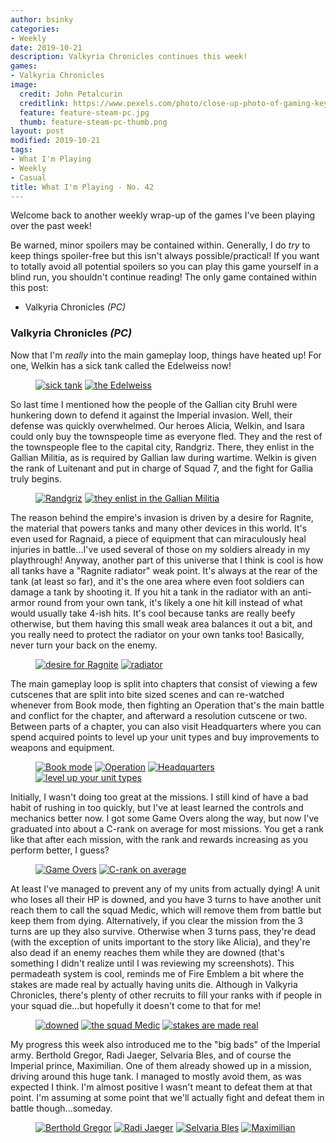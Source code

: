 ```yaml
---
author: bsinky
categories:
- Weekly
date: 2019-10-21
description: Valkyria Chronicles continues this week!
games:
- Valkyria Chronicles
image:
  credit: John Petalcurin
  creditlink: https://www.pexels.com/photo/close-up-photo-of-gaming-keyboard-2115257/
  feature: feature-steam-pc.jpg
  thumb: feature-steam-pc-thumb.png
layout: post
modified: 2019-10-21
tags:
- What I'm Playing
- Weekly
- Casual
title: What I'm Playing - No. 42
---
```


Welcome back to another weekly wrap-up of the games I've been playing over the
past week!

Be warned, minor spoilers may be contained within. Generally, I do *try* to keep
things spoiler-free but this isn't always possible/practical! If you want to
totally avoid all potential spoilers so you can play this game yourself in a
blind run, you shouldn't continue reading! The only game contained within this
post:

 - Valkyria Chronicles *(PC)*

<!--more-->

### Valkyria Chronicles *(PC)*

Now that I'm *really* into the main gameplay loop, things have heated up! For
one, Welkin has a sick tank called the Edelweiss now!

<figure class="half">
    <a href="https://i.imgur.com/Emlboks.jpg"><img src="https://i.imgur.com/Emlboksm.jpg" alt="sick tank"/></a>
    <a href="https://i.imgur.com/lSNK4Vq.jpg"><img src="https://i.imgur.com/lSNK4Vqm.jpg" alt="the Edelweiss"/></a>
</figure>

So last time I mentioned how the people of the Gallian city Bruhl were hunkering
down to defend it against the Imperial invasion. Well, their defense was quickly
overwhelmed. Our heroes Alicia, Welkin, and Isara could only buy the townspeople
time as everyone fled. They and the rest of the townspeople flee to the capital
city, Randgriz. There, they enlist in the Gallian Militia, as is required by
Gallian law during wartime. Welkin is given the rank of Luitenant and put in
charge of Squad 7, and the fight for Gallia truly begins.

<figure class="half">
    <a href="https://i.imgur.com/K3NXYcO.jpg"><img src="https://i.imgur.com/K3NXYcOm.jpg" alt="Randgriz"/></a>
    <a href="https://i.imgur.com/dIopPxQ.jpg"><img src="https://i.imgur.com/dIopPxQm.jpg" alt="they enlist in the Gallian Militia"/></a>
</figure>

The reason behind the empire's invasion is driven by a desire for Ragnite, the
material that powers tanks and many other devices in this world. It's even used
for Ragnaid, a piece of equipment that can miraculously heal injuries in
battle...I've used several of those on my soldiers already in my playthrough!
Anyway, another part of this universe that I think is cool is how all tanks have
a "Ragnite radiator" weak point. It's always at the rear of the tank (at least
so far), and it's the one area where even foot soldiers can damage a tank by
shooting it. If you hit a tank in the radiator with an anti-armor round from
your own tank, it's likely a one hit kill instead of what would usually take
4-ish hits. It's cool because tanks are really beefy otherwise, but them having
this small weak area balances it out a bit, and you really need to protect the
radiator on your own tanks too! Basically, never turn your back on the enemy.

<figure class="half">
    <a href="https://i.imgur.com/3jpiwnU.jpg"><img src="https://i.imgur.com/3jpiwnUm.jpg" alt="desire for Ragnite"/></a>
    <a href="https://i.imgur.com/G19sFlm.jpg"><img src="https://i.imgur.com/G19sFlmm.jpg" alt="radiator"/></a>
</figure>

The main gameplay loop is split into chapters that consist of viewing a few
cutscenes that are split into bite sized scenes and can re-watched whenever from
Book mode, then fighting an Operation that's the main battle and conflict for
the chapter, and afterward a resolution cutscene or two. Between parts of a
chapter, you can also visit Headquarters where you can spend acquired points to
level up your unit types and buy improvements to weapons and equipment.

<figure class="half">
    <a href="https://i.imgur.com/Ksk5Jjw.jpg"><img src="https://i.imgur.com/Ksk5Jjwm.jpg" alt="Book mode"/></a>
    <a href="https://i.imgur.com/S9uFlGu.jpg"><img src="https://i.imgur.com/S9uFlGum.jpg" alt="Operation"/></a>
    <a href="https://i.imgur.com/ijxbTyz.jpg"><img src="https://i.imgur.com/ijxbTyzm.jpg" alt="Headquarters"/></a>
    <a href="https://i.imgur.com/01fD8SU.jpg"><img src="https://i.imgur.com/01fD8SUm.jpg" alt="level up your unit types"/></a>
</figure>

Initially, I wasn't doing too great at the missions. I still kind of have a bad
habit of rushing in too quickly, but I've at least learned the controls and
mechanics better now. I got some Game Overs along the way, but now I've
graduated into about a C-rank on average for most missions. You get a rank like
that after each mission, with the rank and rewards increasing as you perform
better, I guess?

<figure class="half">
    <a href="https://i.imgur.com/cK6sP3J.jpg"><img src="https://i.imgur.com/cK6sP3Jm.jpg" alt="Game Overs"/></a>
    <a href="https://i.imgur.com/abixIUx.jpg"><img src="https://i.imgur.com/abixIUxm.jpg" alt="C-rank on average"/></a>
</figure>

At least I've managed to prevent any of my units from actually dying! A unit who
loses all their HP is downed, and you have 3 turns to have another unit reach
them to call the squad Medic, which will remove them from battle but keep them
from dying. Alternatively, if you clear the mission from the 3 turns are up they
also survive. Otherwise when 3 turns pass, they're dead (with the exception of
units important to the story like Alicia), and they're also dead if an enemy
reaches them while they are downed (that's something I didn't realize until I
was reviewing my screenshots). This permadeath system is cool, reminds me of
Fire Emblem a bit where the stakes are made real by actually having units die.
Although in Valkyria Chronicles, there's plenty of other recruits to fill your
ranks with if people in your squad die...but hopefully it doesn't come to that
for me!

<figure class="third">
    <a href="https://i.imgur.com/BeG2btX.jpg"><img src="https://i.imgur.com/BeG2btXm.jpg" alt="downed"/></a>
    <a href="https://i.imgur.com/iJPvLIR.jpg"><img src="https://i.imgur.com/iJPvLIRm.jpg" alt="the squad Medic"/></a>
    <a href="https://i.imgur.com/39JmaEg.jpg"><img src="https://i.imgur.com/39JmaEgm.jpg" alt="stakes are made real"/></a>
</figure>

My progress this week also introduced me to the "big bads" of the Imperial army.
Berthold Gregor, Radi Jaeger, Selvaria Bles, and of course the Imperial prince,
Maximilian. One of them already showed up in a mission, driving around this huge
tank. I managed to mostly avoid them, as was expected I think. I'm almost
positive I wasn't meant to defeat them at that point. I'm assuming at some point
that we'll actually fight and defeat them in battle though...someday.

<figure class="half">
    <a href="https://i.imgur.com/28vSNJ8.jpg"><img src="https://i.imgur.com/28vSNJ8m.jpg" alt="Berthold Gregor"/></a>
    <a href="https://i.imgur.com/0hJOPa3.jpg"><img src="https://i.imgur.com/0hJOPa3m.jpg" alt="Radi Jaeger"/></a>
    <a href="https://i.imgur.com/H5AE5BW.jpg"><img src="https://i.imgur.com/H5AE5BWm.jpg" alt="Selvaria Bles"/></a>
    <a href="https://i.imgur.com/5fFkamS.jpg"><img src="https://i.imgur.com/5fFkamSm.jpg" alt="Maximilian"/></a>
</figure>